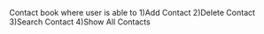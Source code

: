 Contact book where user is able to 1)Add Contact 2)Delete Contact 3)Search Contact 4)Show All Contacts

